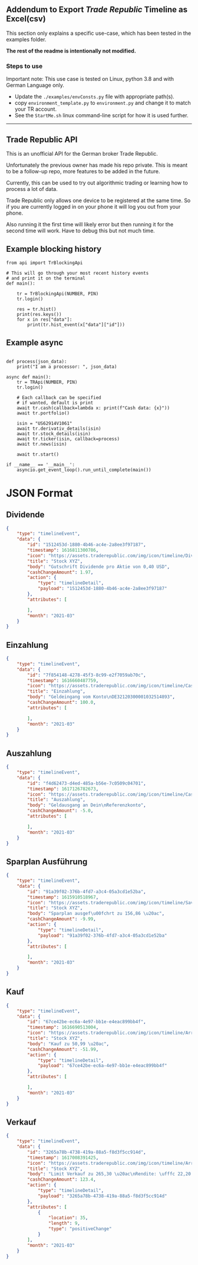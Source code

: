 ## Addendum to Export _Trade Republic_ Timeline as Excel(csv) 

This section only explains a specific use-case, which has been tested in the examples folder. 

**The rest of the readme is intentionally not modified.**

### Steps to use

Important note: This use case is tested on Linux, python 3.8 and 
with German Language only.

 - Update the ```./examples/envConsts.py``` file with appropriate path(s).
 - copy ```environment_template.py``` to ```environment.py``` and change it to match your TR account.
 - See the ```StartMe.sh``` linux command-line script for how it is used further.

---

## Trade Republic API

This is an unofficial API for the German broker Trade Republic.

Unfortunately the previous owner has made his repo private. This is meant to be a follow-up repo, more features to be added in the future.

Currently, this can be used to try out algorithmic trading or learning how to process a lot of data.

Trade Republic only allows one device to be registered at the same time. So if you are currently logged in on your phone it will log you out from your phone.

Also running it the first time will likely error but then running it for the second time will work. Have to debug this but not much time.

## Example blocking history
```python3
from api import TrBlockingApi

# This will go through your most recent history events
# and print it on the terminal
def main():

    tr = TrBlockingApi(NUMBER, PIN)
    tr.login()

    res = tr.hist()
    print(res.keys())
    for x in res["data"]:
        print(tr.hist_event(x["data"]["id"]))
```


## Example async
```python3

def process(json_data):
    print("I am a processor: ", json_data)

async def main():
    tr = TRApi(NUMBER, PIN)
    tr.login()

    # Each callback can be specified 
    # if wanted, default is print
    await tr.cash(callback=lambda x: print(f"Cash data: {x}"))
    await tr.portfolio()

    isin = "US62914V1061"
    await tr.derivativ_details(isin)
    await tr.stock_details(isin)
    await tr.ticker(isin, callback=process)
    await tr.news(isin) 
    
    await tr.start()

if __name__ == '__main__':
    asyncio.get_event_loop().run_until_complete(main())
```

# JSON Format
## Dividende
```json
{
	"type": "timelineEvent",
	"data": {
		"id": "1512453d-1880-4b46-ac4e-2a8ee3f97187",
		"timestamp": 1616811300786,
		"icon": "https://assets.traderepublic.com/img/icon/timeline/Dividend.png",
		"title": "Stock XYZ",
		"body": "Gutschrift Dividende pro Aktie von 0,40 USD",
		"cashChangeAmount": 1.97,
		"action": {
			"type": "timelineDetail",
			"payload": "1512453d-1880-4b46-ac4e-2a8ee3f97187"
		},
		"attributes": [

		],
		"month": "2021-03"
	}
}
```

## Einzahlung
```json
{
	"type": "timelineEvent",
	"data": {
		"id": "7f854148-4278-45f3-8c99-e2f7059ab70c",
		"timestamp": 1616660487759,
		"icon": "https://assets.traderepublic.com/img/icon/timeline/CashIn.png",
		"title": "Einzahlung",
		"body": "Geldeingang vom Konto\nDE32120300001032514893",
		"cashChangeAmount": 100.0,
		"attributes": [

		],
		"month": "2021-03"
	}
}
```

## Auszahlung
```json
{
	"type": "timelineEvent",
	"data": {
		"id": "f4d62473-d4ed-485a-b56e-7c0509c04701",
		"timestamp": 1617126782673,
		"icon": "https://assets.traderepublic.com/img/icon/timeline/CashOut.png",
		"title": "Auszahlung",
		"body": "Geldausgang an Dein\nReferenzkonto",
		"cashChangeAmount": -5.0,
		"attributes": [

		],
		"month": "2021-03"
	}
}
```

## Sparplan Ausführung
```json
{
	"type": "timelineEvent",
	"data": {
		"id": "91a39f02-376b-4fd7-a3c4-05a3cd1e52ba",
		"timestamp": 1615910518967,
		"icon": "https://assets.traderepublic.com/img/icon/timeline/SavingsPlanExecuted.png",
		"title": "Stock XYZ",
		"body": "Sparplan ausgef\u00fchrt zu 156,86 \u20ac",
		"cashChangeAmount": -9.99,
		"action": {
			"type": "timelineDetail",
			"payload": "91a39f02-376b-4fd7-a3c4-05a3cd1e52ba"
		},
		"attributes": [

		],
		"month": "2021-03"
	}
}
```

## Kauf
```json
{
	"type": "timelineEvent",
	"data": {
		"id": "67ce42be-ec6a-4e97-bb1e-e4eac899bb4f",
		"timestamp": 1616690513004,
		"icon": "https://assets.traderepublic.com/img/icon/timeline/Arrow-Right.png",
		"title": "Stock XYZ",
		"body": "Kauf zu 50,99 \u20ac",
		"cashChangeAmount": -51.99,
		"action": {
			"type": "timelineDetail",
			"payload": "67ce42be-ec6a-4e97-bb1e-e4eac899bb4f"
		},
		"attributes": [

		],
		"month": "2021-03"
	}
}
```

## Verkauf
```json
{
	"type": "timelineEvent",
	"data": {
		"id": "3265a78b-4738-419a-88a5-f8d3f5cc914d",
		"timestamp": 1617008391425,
		"icon": "https://assets.traderepublic.com/img/icon/timeline/Arrow-Left.png",
		"title": "Stock XYZ",
		"body": "Limit Verkauf zu 265,30 \u20ac\nRendite: \ufffc 22,20 %",
		"cashChangeAmount": 123.4,
		"action": {
			"type": "timelineDetail",
			"payload": "3265a78b-4738-419a-88a5-f8d3f5cc914d"
		},
		"attributes": [
			{
				"location": 35,
				"length": 9,
				"type": "positiveChange"
			}
		],
		"month": "2021-03"
	}
}
```
